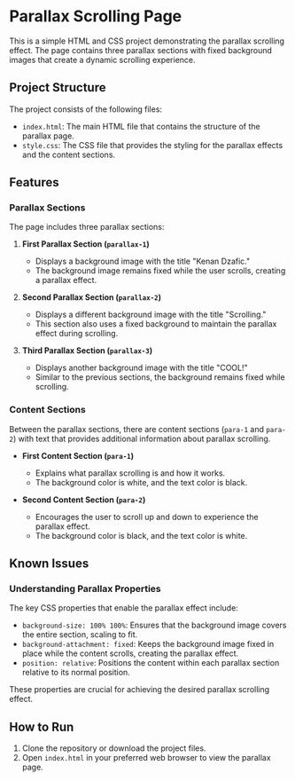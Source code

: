 # Parallax Scrolling Page

This is a simple HTML and CSS project demonstrating the parallax scrolling effect. The page contains three parallax sections with fixed background images that create a dynamic scrolling experience.

## Project Structure

The project consists of the following files:

- `index.html`: The main HTML file that contains the structure of the parallax page.
- `style.css`: The CSS file that provides the styling for the parallax effects and the content sections.

## Features

### Parallax Sections

The page includes three parallax sections:

1. **First Parallax Section (`parallax-1`)**
   - Displays a background image with the title "Kenan Dzafic."
   - The background image remains fixed while the user scrolls, creating a parallax effect.

2. **Second Parallax Section (`parallax-2`)**
   - Displays a different background image with the title "Scrolling."
   - This section also uses a fixed background to maintain the parallax effect during scrolling.

3. **Third Parallax Section (`parallax-3`)**
   - Displays another background image with the title "COOL!"
   - Similar to the previous sections, the background remains fixed while scrolling.

### Content Sections

Between the parallax sections, there are content sections (`para-1` and `para-2`) with text that provides additional information about parallax scrolling.

- **First Content Section (`para-1`)**
  - Explains what parallax scrolling is and how it works.
  - The background color is white, and the text color is black.

- **Second Content Section (`para-2`)**
  - Encourages the user to scroll up and down to experience the parallax effect.
  - The background color is black, and the text color is white.

## Known Issues

### Understanding Parallax Properties

The key CSS properties that enable the parallax effect include:

- `background-size: 100% 100%`: Ensures that the background image covers the entire section, scaling to fit.
- `background-attachment: fixed`: Keeps the background image fixed in place while the content scrolls, creating the parallax effect.
- `position: relative`: Positions the content within each parallax section relative to its normal position.

These properties are crucial for achieving the desired parallax scrolling effect.

## How to Run

1. Clone the repository or download the project files.
2. Open `index.html` in your preferred web browser to view the parallax page.
